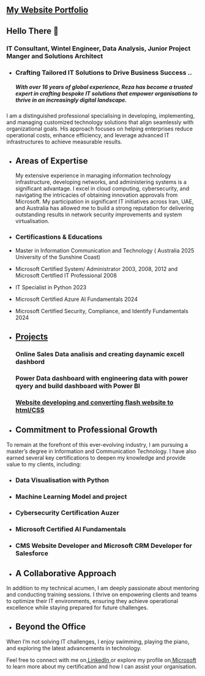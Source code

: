 ## <a href="https://reza-kochesfehani.netlify.app">My Website Portfolio</a> 

  
## Hello There &#128075;  

### IT Consultant, Wintel Engineer, Data Analysis, Junior Project Manger and Solutions Architect

- ### Crafting Tailored IT Solutions to Drive Business Success ..
  ##### With over 16 years of global experience, Reza has become a trusted expert in crafting bespoke IT solutions that empower organisations to thrive in an increasingly digital landscape.
I am a distinguished professional specialising in developing, implementing, and managing customized technology solutions that align seamlessly with organizational goals. His approach focuses on helping enterprises reduce operational costs, enhance efficiency, and leverage advanced IT infrastructures to achieve measurable results.

- ## Areas of Expertise
  My extensive experience in managing information technology infrastructure, developing networks, and administering systems is a significant advantage. I excel in cloud computing, cybersecurity, and navigating the intricacies of obtaining innovation approvals from Microsoft. My participation in significant IT initiatives across Iran, UAE, and Australia has allowed me to build a strong reputation for delivering outstanding results in network security improvements and system virtualisation.

- ### Certificastions & Educations
- Master in Information Communication and Technology ( Australia 2025 University of the Sunshine Coast)
- Microsoft Certified System/ Administrator 2003, 2008, 2012 and Microsoft Certified  IT Professional 2008
- IT Specialist in Python 2023
- Microsoft Certified Azure AI Fundamentals 2024
- Microsoft Certified Security, Compliance, and Identify Fundamentals 2024

- ## <a href="https://reza-nejad1975.github.io/Projects/"> Projects </a>
  ### Online Sales Data analisis and creating daynamic excell dashbord
  ### Power Data dashboard with engineering data with power qyery and build dashboard with Power BI


  ### [Website developing and converting flash website to html/CSS](https://reza-nejad1975.github.io/Kathleen-McArthur/) 

- ## Commitment to Professional Growth
To remain at the forefront of this ever-evolving industry, I am pursuing a master’s degree in Information and Communication Technology. I have also earned several key certifications to deepen my knowledge and provide value to my clients, including:

- ### Data Visualisation with Python
- ### Machine Learning Model and project
- ### Cybersecurity Certification Auzer
- ### Microsoft Certified AI Fundamentals
- ### CMS Website Developer and Microsoft CRM Developer for Salesforce

- ## A Collaborative Approach
In addition to my technical acumen, I am deeply passionate about mentoring and conducting training sessions. I thrive on empowering clients and teams to optimize their IT environments, ensuring they achieve operational excellence while staying prepared for future challenges.

- ## Beyond the Office
When I’m not solving IT challenges, I enjoy swimming, playing the piano, and exploring the latest advancements in technology.

Feel free to connect with me on<a
href="https://www.linkedin.com/in/richard-nejad-0263492a/"> LinkedIn </a>or explore my profile on<a href="https://learn.microsoft.com/en-us/users/rezanejad-5436/transcript/7xoo1uzwq5o4k69"> Microsoft </a>to learn more about my certification and how I can assist your organisation.
